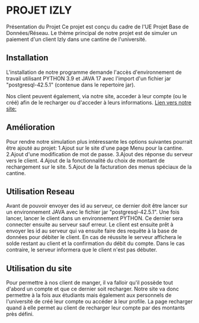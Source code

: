 # PROJET IZLY

Présentation du Projet
Ce projet est conçu du cadre de l'UE Projet Base de Données/Réseau.
Le thème principal de notre projet est de simuler un paiement d'un client Izly dans une cantine de l'université.

## Installation

L'installation de notre programme demande l'accès d'environnement de travail utilisant PYTHON 3.9 et JAVA 17 avec l'import d'un fichier jar "postgresql-42.5.1" (contenue dans le repertoire jar).


Nos client peuvent également, via notre site, acceder à leur compte (ou le créé) afin de le recharger ou d'acceder à leurs informations.
[Lien vers notre site:](https://yzli.alwaysdata.net)
    
## Amélioration

Pour rendre notre simulation plus intéressante les options suivantes pourrait être ajouté au projet:
1.Ajout sur le site d'une page Menu pour la cantine.
2.Ajout d'une modification de mot de passe.
3.Ajout des réponse du serveur vers le client.
4.Ajout de la fonctionnalité du choix de montant de rechargement sur le site.
5.Ajout de la facturation des menus spéciaux de la cantine.

## Utilisation Reseau

Avant de pouvoir envoyer des id au serveur, ce dernier doit être lancer sur un environnement JAVA avec le fichier jar "postgresql-42.5.1". Une fois lancer, lancer le client dans un environnement PYTHON. Ce dernier sera connecter ensuite au serveur sauf erreur. Le client est ensuite prêt à envoyer les id au serveur qui va ensuite faire des requête à la base de données pour débiter le client. En cas de réussite le serveur affichera le solde restant au client et la confirmation du débit du compte. Dans le cas contraire, le serveur informera que le client n'est pas débuter.

## Utilisation du site

Pour permettre à nos client de manger, il va falloir qu'il possède tout d'abord un compte et que ce dernier soit recharger. Notre site va donc permettre à la fois aux étudiants mais également aux personnels de l'université de créé leur compte ou accéder à leur profile. La page recharger quand à elle permet au client de recharger leur compte par des montants près défini. 

